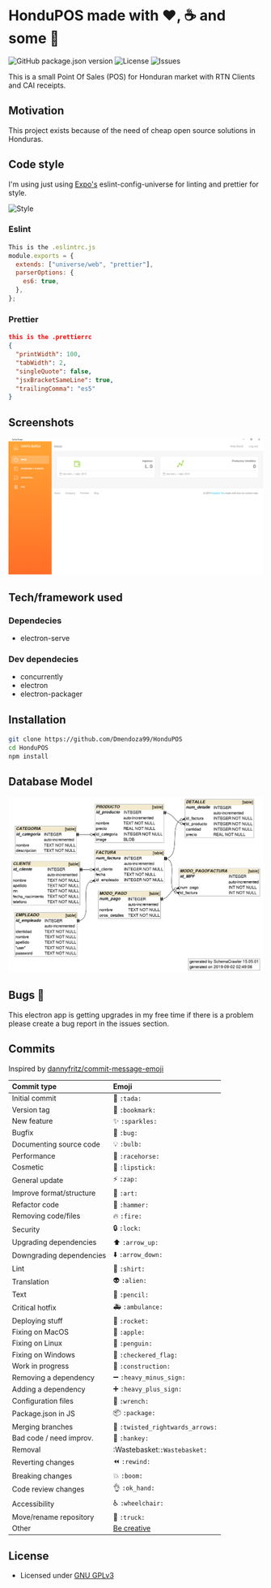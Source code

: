 # HonduPOS made with ❤, ☕ and some 🍺

![GitHub package.json version](https://img.shields.io/github/package-json/v/dmendoza99/HonduPOS) ![License](https://img.shields.io/github/license/Dmendoza99/HonduPOS.svg) ![Issues](https://img.shields.io/github/issues/Dmendoza99/HonduPOS.svg)

This is a small Point Of Sales (POS) for Honduran market with RTN Clients and CAI receipts.

## Motivation

This project exists because of the need of cheap open source solutions in Honduras.

## Code style

I'm using just using [Expo's](https://github.com/expo) eslint-config-universe for linting and prettier for style.

![Style](https://img.shields.io/badge/Coding_Style-eslint--config--unverse-blue.svg)

### Eslint

```js
This is the .eslintrc.js
module.exports = {
  extends: ["universe/web", "prettier"],
  parserOptions: {
    es6: true,
  },
};
```

### Prettier

```json
this is the .prettierrc
{
  "printWidth": 100,
  "tabWidth": 2,
  "singleQuote": false,
  "jsxBracketSameLine": true,
  "trailingComma": "es5"
}
```

## Screenshots

![Main Dashboard](assets/Images/screenshot.PNG "Main Dashboard")

## Tech/framework used

### Dependecies

- electron-serve

### Dev dependecies

- concurrently
- electron
- electron-packager

## Installation

```bash
git clone https://github.com/Dmendoza99/HonduPOS
cd HonduPOS
npm install
```

## Database Model

![ER](assets/Images/Modelodelabasededatos.png "Modelo Relacional")

## Bugs 🐛

This electron app is getting upgrades in my free time if there is a problem please create a bug report in the issues section.

## Commits

Inspired by [dannyfritz/commit-message-emoji](https://github.com/dannyfritz/commit-message-emoji)

| Commit type              | Emoji                                                     |
| :----------------------- | :-------------------------------------------------------- |
| Initial commit           | :tada: `:tada:`                                           |
| Version tag              | :bookmark: `:bookmark:`                                   |
| New feature              | :sparkles: `:sparkles:`                                   |
| Bugfix                   | :bug: `:bug:`                                             |
| Documenting source code  | :bulb: `:bulb:`                                           |
| Performance              | :racehorse: `:racehorse:`                                 |
| Cosmetic                 | :lipstick: `:lipstick:`                                   |
| General update           | :zap: `:zap:`                                             |
| Improve format/structure | :art: `:art:`                                             |
| Refactor code            | :hammer: `:hammer:`                                       |
| Removing code/files      | :fire: `:fire:`                                           |
| Security                 | :lock: `:lock:`                                           |
| Upgrading dependencies   | :arrow_up: `:arrow_up:`                                   |
| Downgrading dependencies | :arrow_down: `:arrow_down:`                               |
| Lint                     | :shirt: `:shirt:`                                         |
| Translation              | :alien: `:alien:`                                         |
| Text                     | :pencil: `:pencil:`                                       |
| Critical hotfix          | :ambulance: `:ambulance:`                                 |
| Deploying stuff          | :rocket: `:rocket:`                                       |
| Fixing on MacOS          | :apple: `:apple:`                                         |
| Fixing on Linux          | :penguin: `:penguin:`                                     |
| Fixing on Windows        | :checkered_flag: `:checkered_flag:`                       |
| Work in progress         | :construction: `:construction:`                           |
| Removing a dependency    | :heavy_minus_sign: `:heavy_minus_sign:`                   |
| Adding a dependency      | :heavy_plus_sign: `:heavy_plus_sign:`                     |
| Configuration files      | :wrench: `:wrench:`                                       |
| Package.json in JS       | :package: `:package:`                                     |
| Merging branches         | :twisted_rightwards_arrows: `:twisted_rightwards_arrows:` |
| Bad code / need improv.  | :hankey: `:hankey:`                                       |
| Removal                  |:Wastebasket:`:Wastebasket:`                               |
| Reverting changes        | :rewind: `:rewind:`                                       |
| Breaking changes         | :boom: `:boom:`                                           |
| Code review changes      | :ok_hand: `:ok_hand:`                                     |
| Accessibility            | :wheelchair: `:wheelchair:`                               |
| Move/rename repository   | :truck: `:truck:`                                         |
| Other                    | [Be creative](http://www.emoji-cheat-sheet.com/)          |

## License

- Licensed under [GNU GPLv3](https://github.com/Dmendoza99/HonduPOS/blob/master/LICENSE)
